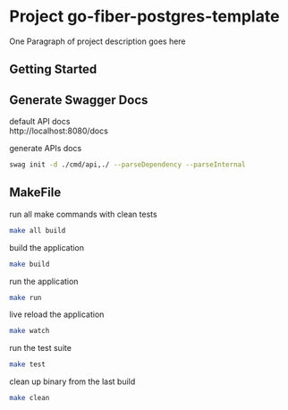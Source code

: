 # Project go-fiber-postgres-template

One Paragraph of project description goes here

## Getting Started


## Generate Swagger Docs

default API docs<br>
http://localhost:8080/docs

generate APIs docs
```bash
swag init -d ./cmd/api,./ --parseDependency --parseInternal
```

## MakeFile

run all make commands with clean tests
```bash
make all build
```

build the application
```bash
make build
```

run the application
```bash
make run
```

live reload the application
```bash
make watch
```

run the test suite
```bash
make test
```

clean up binary from the last build
```bash
make clean
```